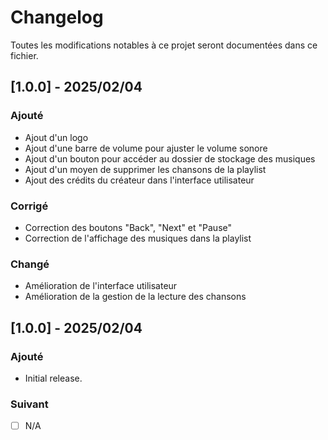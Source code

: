 # Changelog

Toutes les modifications notables à ce projet seront documentées dans ce fichier.

## [1.0.0] - 2025/02/04

### Ajouté
- Ajout d'un logo
- Ajout d'une barre de volume pour ajuster le volume sonore
- Ajout d'un bouton pour accéder au dossier de stockage des musiques
- Ajout d'un moyen de supprimer les chansons de la playlist
- Ajout des crédits du créateur dans l'interface utilisateur

### Corrigé
- Correction des boutons "Back", "Next" et "Pause"
- Correction de l'affichage des musiques dans la playlist

### Changé
- Amélioration de l'interface utilisateur
- Amélioration de la gestion de la lecture des chansons

## [1.0.0] - 2025/02/04

### Ajouté
- Initial release.

### Suivant
- [ ] N/A